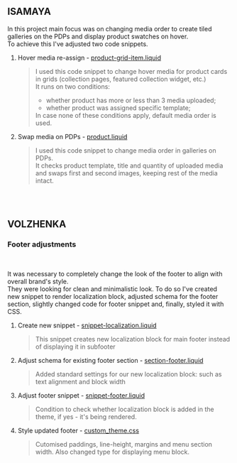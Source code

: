 <h2> ISAMAYA </h2>
<p>In this project main focus was on changing media order to create tiled galleries on the PDPs and display product swatches on hover.</br>
To achieve this I've adjusted two code snippets.</p>
<ol>
  <li>Hover media re-assign - <a href ="https://github.com/lifelesshaze/palo-alto/blob/1639ef6071403c62dfdf4ed2e8a835cb1edceb58/product-grid-item.liquid"> product-grid-item.liquid </a> 
  <blockquote>I used this code snippet to change hover media for product cards in grids (collection pages, featured collection widget, etc.)</br>
  It runs on two conditions: </br> 
    <ul>
      <li>whether product has more or less than 3 media uploaded;</li>
      <li>whether product was assigned specific template;</li>
    </ul> 
  In case none of these conditions apply, default media order is used.</blockquote></li>
  <li>Swap media on PDPs - <a href = "https://github.com/lifelesshaze/palo-alto/blob/1639ef6071403c62dfdf4ed2e8a835cb1edceb58/product.liquid">product.liquid</a>
  <blockquote>I used this code snippet to change media order in galleries on PDPs.</br>
  It checks product template, title and quantity of uploaded media and swaps first and second images, keeping rest of the media intact.</li>
</ol>
</br>
</br>
<h2>VOLZHENKA</h2>
<h3>Footer adjustments</h3> </br>
<p>It was necessary to completely change the look of the footer to align with overall brand's style. </br>
  They were looking for clean and minimalistic look. To do so I've created new snippet to render localization block, adjusted schema for the footer section, slightly changed code for footer snippet and, finally, styled it with CSS.</p>
<ol>
  <li>Create new snippet - <a href = "https://github.com/lifelesshaze/palo-alto/blob/935305a88aca04b845d53b4d3af2ff210b6e9826/snippet-localization.liquid"> snippet-localization.liquid </a>
    <blockquote>This snippet creates new localization block for main footer instead of displaying it in subfooter</blockquote>
  </li>
  <li> Adjust schema for existing footer section - <a href = "https://github.com/lifelesshaze/palo-alto/blob/935305a88aca04b845d53b4d3af2ff210b6e9826/section-footer.liquid"> section-footer.liquid </a>
    <blockquote>Added standard settings for our new localization block: such as text alignment and block width</blockquote>
  </li>
  <li> Adjust footer snippet - <a href = "https://github.com/lifelesshaze/palo-alto/blob/935305a88aca04b845d53b4d3af2ff210b6e9826/snippet-footer.liquid"> snippet-footer.liquid </a>
    <blockquote>Condition to check whether localization block is added in the theme, if yes - it's being rendered.</blockquote>
  </li>
  <li> Style updated footer - <a href = "https://github.com/lifelesshaze/palo-alto/blob/935305a88aca04b845d53b4d3af2ff210b6e9826/custom_theme.css"> custom_theme.css </a>
    <blockquote>Cutomised paddings, line-height, margins and menu section width. Also changed type for displaying menu block.</blockquote>
  </li>
</ol>
